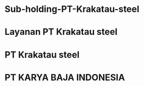 # Sub-holding-PT-Krakatau-steel
# Layanan PT Krakatau steel
# PT Krakatau steel
# PT KARYA BAJA INDONESIA

